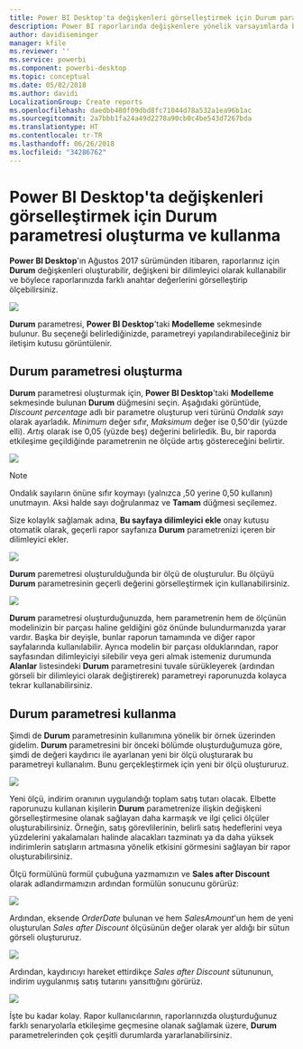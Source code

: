 ```yaml
---
title: Power BI Desktop'ta değişkenleri görselleştirmek için Durum parametrelerini kullanma
description: Power BI raporlarında değişkenlere yönelik varsayımlarda bulunmak ve değişkenleri görselleştirmek için kendi Durum değişkeninizi oluşturma
author: davidiseminger
manager: kfile
ms.reviewer: ''
ms.service: powerbi
ms.component: powerbi-desktop
ms.topic: conceptual
ms.date: 05/02/2018
ms.author: davidi
LocalizationGroup: Create reports
ms.openlocfilehash: daedbb480f09dbd8fc71044d78a532a1ea96b1ac
ms.sourcegitcommit: 2a7bbb1fa24a49d2278a90cb0c4be543d7267bda
ms.translationtype: HT
ms.contentlocale: tr-TR
ms.lasthandoff: 06/26/2018
ms.locfileid: "34286762"
---
```

# <a name="create-and-use-a-what-if-parameter-to-visualize-variables-in-power-bi-desktop"></a>Power BI Desktop'ta değişkenleri görselleştirmek için Durum parametresi oluşturma ve kullanma
**Power BI Desktop**'ın Ağustos 2017 sürümünden itibaren, raporlarınız için **Durum** değişkenleri oluşturabilir, değişkeni bir dilimleyici olarak kullanabilir ve böylece raporlarınızda farklı anahtar değerlerini görselleştirip ölçebilirsiniz.

![](media/desktop-what-if/what-if_01.png)

**Durum** parametresi, **Power BI Desktop**'taki **Modelleme** sekmesinde bulunur. Bu seçeneği belirlediğinizde, parametreyi yapılandırabileceğiniz bir iletişim kutusu görüntülenir.

## <a name="creating-a-what-if-parameter"></a>Durum parametresi oluşturma
**Durum** parametresi oluşturmak için, **Power BI Desktop**'taki **Modelleme** sekmesinde bulunan **Durum** düğmesini seçin. Aşağıdaki görüntüde, *Discount percentage* adlı bir parametre oluşturup veri türünü *Ondalık sayı* olarak ayarladık. *Minimum* değer sıfır, *Maksimum* değer ise 0,50'dir (yüzde elli). *Artış* olarak ise 0,05 (yüzde beş) değerini belirledik. Bu, bir raporda etkileşime geçildiğinde parametrenin ne ölçüde artış göstereceğini belirtir.

![](media/desktop-what-if/what-if_02.png)

> [!NOTE]
> Ondalık sayıların önüne sıfır koymayı (yalnızca ,50 yerine 0,50 kullanın) unutmayın. Aksi halde sayı doğrulanmaz ve **Tamam** düğmesi seçilemez.
> 
> 

Size kolaylık sağlamak adına, **Bu sayfaya dilimleyici ekle** onay kutusu otomatik olarak, geçerli rapor sayfanıza **Durum** parametrenizi içeren bir dilimleyici ekler.

![](media/desktop-what-if/what-if_03.png)

**Durum** paremetresi oluşturulduğunda bir ölçü de oluşturulur. Bu ölçüyü **Durum** parametresinin geçerli değerini görselleştirmek için kullanabilirsiniz.

![](media/desktop-what-if/what-if_04.png)

**Durum** parametresi oluşturduğunuzda, hem parametrenin hem de ölçünün modelinizin bir parçası haline geldiğini göz önünde bulundurmanızda yarar vardır. Başka bir deyişle, bunlar raporun tamamında ve diğer rapor sayfalarında kullanılabilir. Ayrıca modelin bir parçası olduklarından, rapor sayfasından dilimleyiciyi silebilir veya geri almak istemeniz durumunda **Alanlar** listesindeki **Durum** parametresini tuvale sürükleyerek (ardından görseli bir dilimleyici olarak değiştirerek) parametreyi raporunuzda kolayca tekrar kullanabilirsiniz.

## <a name="using-a-what-if-parameter"></a>Durum parametresi kullanma
Şimdi de **Durum** parametresinin kullanımına yönelik bir örnek üzerinden gidelim. **Durum** parametresini bir önceki bölümde oluşturduğumuza göre, şimdi de değeri kaydırıcı ile ayarlanan yeni bir ölçü oluşturarak bu parametreyi kullanalım. Bunu gerçekleştirmek için yeni bir ölçü oluştururuz.

![](media/desktop-what-if/what-if_05.png)

Yeni ölçü, indirim oranının uygulandığı toplam satış tutarı olacak. Elbette raporunuzu kullanan kişilerin **Durum** parametrenize ilişkin değişkeni görselleştirmesine olanak sağlayan daha karmaşık ve ilgi çelici ölçüler oluşturabilirsiniz. Örneğin, satış görevlilerinin, belirli satış hedeflerini veya yüzdelerini yakalamaları halinde alacakları tazminatı ya da daha yüksek indirimlerin satışların artmasına yönelik etkisini görmesini sağlayan bir rapor oluşturabilirsiniz.

Ölçü formülünü formül çubuğuna yazmamızın ve **Sales after Discount** olarak adlandırmamızın ardından formülün sonucunu görürüz:

![](media/desktop-what-if/what-if_06.png)

Ardından, eksende *OrderDate* bulunan ve hem *SalesAmount*'un hem de yeni oluşturulan *Sales after Discount* ölçüsünün değer olarak yer aldığı bir sütun görseli oluştururuz.

![](media/desktop-what-if/what-if_07.png)

Ardından, kaydırıcıyı hareket ettirdikçe *Sales after Discount* sütununun, indirim uygulanmış satış tutarını yansıttığını görürüz.

![](media/desktop-what-if/what-if_08.png)

İşte bu kadar kolay. Rapor kullanıcılarının, raporlarınızda oluşturduğunuz farklı senaryolarla etkileşime geçmesine olanak sağlamak üzere, **Durum** parametrelerinden çok çeşitli durumlarda yararlanabilirsiniz.

